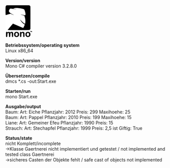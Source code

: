 ![Mono Logo](https://github.com/OlafGroh/OOP/blob/master/images/logos/csharp_logo.png)

__Betriebssystem/operating system__  
Linux x86_64

__Version/version__  
Mono C# compiler version 3.2.8.0

__Übersetzen/compile__  
dmcs *.cs -out:Start.exe

__Starten/run__    
mono Start.exe


__Ausgabe/output__  
Baum: Art: Eiche Pflanzjahr: 2012 Preis: 299 Maxihoehe: 25  
Baum: Art: Pappel Pflanzjahr: 2010 Preis: 199 Maxihoehe: 15  
Liane: Art: Gemeiner Efeu Pflanzjahr: 1990 Preis: 15  
Strauch: Art: Stechapfel Pflanzjahr: 1999 Preis: 2,5 ist Giftig: True  

__Status/state__  
nicht Komplett/incomplete  
->Klasse Gaertnerei nicht implementiert und getestet / not implemented and tested class Gaertnerei  
->sicheres Casten der Objekte fehlt / safe cast of objects not implemented  
